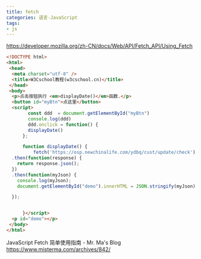 ```yaml
---
title: fetch
categories: 语言-JavaScript
tags:
- js
---
```


https://developer.mozilla.org/zh-CN/docs/Web/API/Fetch_API/Using_Fetch

```html
<!DOCTYPE html>
<html>
 <head>
  <meta charset="utf-8" />
  <title>W3Cschool教程(w3cschool.cn)</title>
 </head>
 <body>
  <p>点击按钮执行 <em>displayDate()</em>函数.</p>
  <button id="myBtn">点这里</button>
  <script>
        const ddd  = document.getElementById("myBtn")
        console.log(ddd)
        ddd.onclick = function() {
        displayDate()
      };

      function displayDate() {
          fetch('https://osp.newchinalife.com/ydbq/cust/update/check')
  .then(function(response) {
    return response.json();
  })
  .then(function(myJson) {
    console.log(myJson);
    document.getElementById("demo").innerHTML = JSON.stringify(myJson)

  });


      }</script>
  <p id="demo"></p>
 </body>
</html>
```

JavaScript Fetch 简单使用指南 - Mr. Ma's Blog
<https://www.misterma.com/archives/842/>
